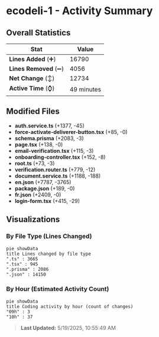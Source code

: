 # ecodeli-1 - Activity Summary 

## Overall Statistics

| Stat                   | Value                                                             |
| ---------------------- | ----------------------------------------------------------------- |
| **Lines Added** (➕)   | 16790                                          |
| **Lines Removed** (➖) | 4056                                        |
| **Net Change** (↕)    | 12734                |
| **Active Time** (⌚)   | 49 minutes |


## Modified Files
- **auth.service.ts** (+1377, -45)
- **force-activate-deliverer-button.tsx** (+85, -0)
- **schema.prisma** (+2083, -3)
- **page.tsx** (+138, -0)
- **email-verification.tsx** (+115, -3)
- **onboarding-controller.tsx** (+152, -8)
- **root.ts** (+73, -3)
- **verification.router.ts** (+779, -12)
- **document.service.ts** (+1188, -188)
- **en.json** (+7787, -3765)
- **package.json** (+189, -0)
- **fr.json** (+2409, -0)
- **login-form.tsx** (+415, -29)

## Visualizations

### By File Type (Lines Changed)

```mermaid
pie showData
title Lines changed by file type
".ts" : 3665
".tsx" : 945
".prisma" : 2086
".json" : 14150
```

### By Hour (Estimated Activity Count)

```mermaid
pie showData
title Coding activity by hour (count of changes)
"09h" : 3
"10h" : 37
```


> **Last Updated:** 5/19/2025, 10:55:49 AM